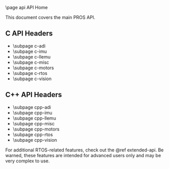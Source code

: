 \page api API Home

This document covers the main PROS API.

## C API Headers

- \subpage c-adi
- \subpage c-imu
- \subpage c-llemu
- \subpage c-misc
- \subpage c-motors
- \subpage c-rtos
- \subpage c-vision

## C++ API Headers

- \subpage cpp-adi
- \subpage cpp-imu
- \subpage cpp-llemu
- \subpage cpp-misc
- \subpage cpp-motors
- \subpage cpp-rtos
- \subpage cpp-vision

For additional RTOS-related features, check out the @ref extended-api. Be warned, these features
are intended for advanced users only and may be very complex to use.
